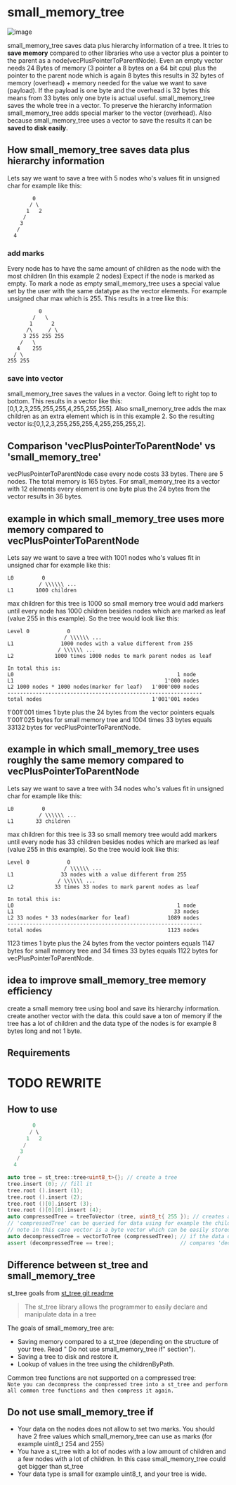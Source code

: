 # small_memory_tree


![image](https://github.com/werto87/small_memory_tree/assets/46565959/6d598a6d-d214-49ab-9948-96449698f866)



small_memory_tree saves data plus hierarchy information of a tree. It tries to **save memory** compared to other libraries who use a vector plus a pointer to the parent as a node(vecPlusPointerToParentNode). Even an empty vector needs 24 Bytes of memory (3 pointer a 8 bytes on a 64 bit cpu) plus the pointer to the parent node which is again 8 bytes this results in 32 bytes of memory (overhead) + memory needed for the value we want to save (payload). If the payload is one byte and the overhead is 32 bytes this means from 33 bytes only one byte is actual useful. small_memory_tree saves the whole tree in a vector. To preserve the hierarchy information small_memory_tree adds special marker to the vector (overhead). Also because small_memory_tree uses a vector to save the results it can be **saved to disk easily**.


## How small_memory_tree saves data plus hierarchy information 

Lets say we want to save a tree with 5 nodes who's values fit in unsigned char for example like this:
```
        0
       / \
      1   2
     /
    3
   /
  4
```
### add marks

Every node has to have the same amount of children as the node with the most children (In this example 2 nodes) Expect if the node is marked as empty. To mark a node as empty small_memory_tree uses a special value set by the user with the same datatype as the vector elements. For example unsigned char max which is 255. This results in a tree like this:

```
          0
        /   \
       1      2
      /\     / \
     3 255 255 255
    /   \
   4    255
  / \
255 255
```
### save into vector

small_memory_tree saves the values in a vector. Going left to right top to bottom.
This results in a vector like this: [0,1,2,3,255,255,255,4,255,255,255]. Also small_memory_tree adds the max children as an extra element which is in this example 2. So the resulting vector is:[0,1,2,3,255,255,255,4,255,255,255,2]. 


## Comparison  'vecPlusPointerToParentNode' vs 'small_memory_tree'
vecPlusPointerToParentNode case every node costs 33 bytes. There are 5 nodes. The total memory is 165 bytes. For small_memory_tree its a vector with 12 elements every element is one byte plus the 24 bytes from the vector results in 36 bytes.


## example in which small_memory_tree uses more memory compared to vecPlusPointerToParentNode
Lets say we want to save a tree with 1001 nodes who's values fit in unsigned char for example like this:
```
L0         0
          / \\\\\\ ...
L1       1000 children
```

max children for this tree is 1000 so small memory tree would add markers until every node has 1000 children besides nodes which are marked as leaf (value 255 in this example). So the tree would look like this:

```
Level 0            0
                  / \\\\\\ ...
L1               1000 nodes with a value different from 255
                / \\\\\\ ...
L2             1000 times 1000 nodes to mark parent nodes as leaf
```
```
In total this is:  
L0                                                    1 node  
L1                                                1'000 nodes  
L2 1000 nodes * 1000 nodes(marker for leaf)   1'000'000 nodes  
--------------------------------------------------------------  
total nodes                                   1'001'001 nodes  
```
1'001'001 times 1 byte plus the 24 bytes from the vector pointers equals 1'001'025 bytes for small memory tree and 1004 times 33 bytes equals 33132 bytes for vecPlusPointerToParentNode.


## example in which small_memory_tree uses roughly the same memory compared to vecPlusPointerToParentNode
Lets say we want to save a tree with 34 nodes who's values fit in unsigned char for example like this:
```
L0         0
          / \\\\\\ ...
L1       33 children
```

max children for this tree is 33 so small memory tree would add markers until every node has 33 children besides nodes which are marked as leaf (value 255 in this example). So the tree would look like this:

```
Level 0            0
                  / \\\\\\ ...
L1               33 nodes with a value different from 255
                / \\\\\\ ...
L2             33 times 33 nodes to mark parent nodes as leaf
```
```
In total this is:  
L0                                                    1 node  
L1                                                   33 nodes  
L2 33 nodes * 33 nodes(marker for leaf)            1089 nodes  
--------------------------------------------------------------  
total nodes                                        1123 nodes  
```
1123 times 1 byte plus the 24 bytes from the vector pointers equals 1147 bytes for small memory tree and 34 times 33 bytes equals 1122 bytes for vecPlusPointerToParentNode.


## idea to improve small_memory_tree memory efficiency
create a small memory tree using bool and save its hierarchy information. create another vector with the data. this could save a ton of memory if the tree has a lot of children and the data type of the nodes is for example 8 bytes long and not 1 byte.


## Requirements



# TODO REWRITE
## How to use

```cpp
        0
       / \
      1   2
     /
    3
   /
  4

auto tree = st_tree::tree<uint8_t>{}; // create a tree
tree.insert (0); // fill it
tree.root ().insert (1);
tree.root ().insert (2);
tree.root ()[0].insert (3);
tree.root ()[0][0].insert (4);
auto compressedTree = treeToVector (tree, uint8_t{ 255 }); // creates a vector with the data from tree using 255 as marker for empty and 254 for child
// 'compressedTree' can be queried for data using for example the childrenByPath function TODO write example
// note in this case vector is a byte vector which can be easily stored in a database.
auto decompressedTree = vectorToTree (compressedTree); // if the data of compressedTree needs to be altered it can be decompressed.
assert (decompressedTree == tree);                     // compares 'decompressedTree' with 'tree'
```

## Difference between st_tree and small_memory_tree

st_tree goals from [st_tree git readme](https://github.com/erikerlandson/st_tree)
> The st_tree library allows the programmer to easily declare and manipulate data in a tree

The goals of small_memory_tree are:

- Saving memory compared to a st_tree (depending on the structure of your tree. Read " Do not use small_memory_tree if"
  section").
- Saving a tree to disk and restore it.
- Lookup of values in the tree using the childrenByPath.

Common tree functions are not supported on a compressed tree:  
`
Note you can decompress the compressed tree into a st_tree and perform all common tree functions and then compress it
again.
`

## Do not use small_memory_tree if

- Your data on the nodes does not allow to set two marks. You should have 2 free values which small_memory_tree can use
  as marks (for example uint8_t 254 and 255)
- You have a st_tree with a lot of nodes with a low amount of children and a few nodes with a lot of children. In this
  case small_memory_tree could get bigger than st_tree
- Your data type is small for example uint8_t, and your tree is wide.


